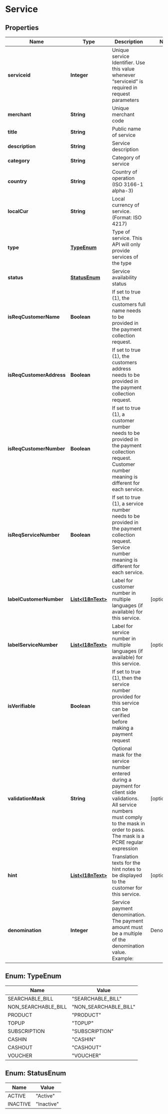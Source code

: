 # Service

## Properties
Name | Type | Description | Notes
------------ | ------------- | ------------- | -------------
**serviceid** | **Integer** | Unique  service Identifier. Use this value whenever “serviceid” is required in request parameters | 
**merchant** | **String** | Unique  merchant code | 
**title** | **String** | Public name of service | 
**description** | **String** | Service description | 
**category** | **String** | Category of service | 
**country** | **String** | Country of operation (ISO 3166-1 alpha-3) | 
**localCur** | **String** | Local currency of service. (Format: ISO 4217) | 
**type** | [**TypeEnum**](#TypeEnum) | Type of service. This API will only provide services of the type | 
**status** | [**StatusEnum**](#StatusEnum) | Service availability status | 
**isReqCustomerName** | **Boolean** | If set to true (1), the customers full name needs to be provided in the payment collection request. | 
**isReqCustomerAddress** | **Boolean** | If set to true (1), the customers address needs to be provided in the payment collection request. | 
**isReqCustomerNumber** | **Boolean** | If set to true (1), a customer number needs to be provided in the payment collection request. Customer number meaning is different for each service. | 
**isReqServiceNumber** | **Boolean** | If set to true (1), a service number needs to be provided in the payment collection request. Service number meaning is different for each service. | 
**labelCustomerNumber** | [**List&lt;I18nText&gt;**](I18nText.md) | Label for customer number in multiple languages (if available) for this service. |  [optional]
**labelServiceNumber** | [**List&lt;I18nText&gt;**](I18nText.md) | Label for service number in multiple languages (if available) for this service. |  [optional]
**isVerifiable** | **Boolean** | If set to true (1), then the service number provided for this service can be verified before making a payment request | 
**validationMask** | **String** | Optional mask for the service number entered during a payment for client side validations. All service numbers must comply to the mask in order to pass. The mask is a PCRE regular expression |  [optional]
**hint** | [**List&lt;I18nText&gt;**](I18nText.md) | Translation texts for the hint notes to be displayed to the customer for this service. |  [optional]
**denomination** | **Integer** | Service payment denomination. The payment amount must be a multiple of the denomination value. Example:  |Denomination|Amount|Valid| |-----|-----|-------| |1|100|true| |5|100|true| |200|100|false| |50|60|false|  |  [optional]

<a name="TypeEnum"></a>
## Enum: TypeEnum
Name | Value
---- | -----
SEARCHABLE_BILL | &quot;SEARCHABLE_BILL&quot;
NON_SEARCHABLE_BILL | &quot;NON_SEARCHABLE_BILL&quot;
PRODUCT | &quot;PRODUCT&quot;
TOPUP | &quot;TOPUP&quot;
SUBSCRIPTION | &quot;SUBSCRIPTION&quot;
CASHIN | &quot;CASHIN&quot;
CASHOUT | &quot;CASHOUT&quot;
VOUCHER | &quot;VOUCHER&quot;

<a name="StatusEnum"></a>
## Enum: StatusEnum
Name | Value
---- | -----
ACTIVE | &quot;Active&quot;
INACTIVE | &quot;Inactive&quot;
